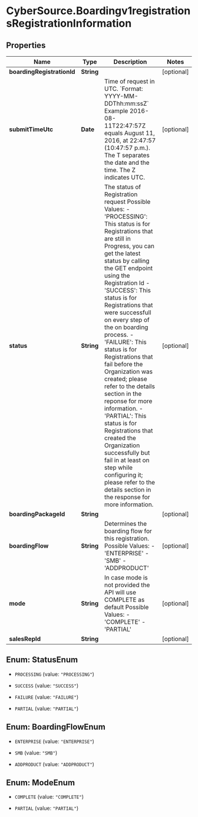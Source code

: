 # CyberSource.Boardingv1registrationsRegistrationInformation

## Properties
Name | Type | Description | Notes
------------ | ------------- | ------------- | -------------
**boardingRegistrationId** | **String** |  | [optional] 
**submitTimeUtc** | **Date** | Time of request in UTC. &#x60;Format: YYYY-MM-DDThh:mm:ssZ&#x60;  Example 2016-08-11T22:47:57Z equals August 11, 2016, at 22:47:57 (10:47:57 p.m.). The T separates the date and the time. The Z indicates UTC.  | [optional] 
**status** | **String** | The status of Registration request Possible Values:   - &#39;PROCESSING&#39;: This status is for Registrations that are still in Progress, you can get the latest status by calling the GET endpoint using the Registration Id   - &#39;SUCCESS&#39;: This status is for Registrations that were successfull on every step of the on boarding process.   - &#39;FAILURE&#39;: This status is for Registrations that fail before the Organization was created; please refer to the details section in the reponse for more information.   - &#39;PARTIAL&#39;: This status is for Registrations that created the Organization successfully but fail in at least on step while configuring it; please refer to the details section in the response for more information.  | [optional] 
**boardingPackageId** | **String** |  | [optional] 
**boardingFlow** | **String** | Determines the boarding flow for this registration. Possible Values:   - &#39;ENTERPRISE&#39;   - &#39;SMB&#39;   - &#39;ADDPRODUCT&#39;  | [optional] 
**mode** | **String** | In case mode is not provided the API will use COMPLETE as default Possible Values:   - &#39;COMPLETE&#39;   - &#39;PARTIAL&#39;  | [optional] 
**salesRepId** | **String** |  | [optional] 


<a name="StatusEnum"></a>
## Enum: StatusEnum


* `PROCESSING` (value: `"PROCESSING"`)

* `SUCCESS` (value: `"SUCCESS"`)

* `FAILURE` (value: `"FAILURE"`)

* `PARTIAL` (value: `"PARTIAL"`)




<a name="BoardingFlowEnum"></a>
## Enum: BoardingFlowEnum


* `ENTERPRISE` (value: `"ENTERPRISE"`)

* `SMB` (value: `"SMB"`)

* `ADDPRODUCT` (value: `"ADDPRODUCT"`)




<a name="ModeEnum"></a>
## Enum: ModeEnum


* `COMPLETE` (value: `"COMPLETE"`)

* `PARTIAL` (value: `"PARTIAL"`)





